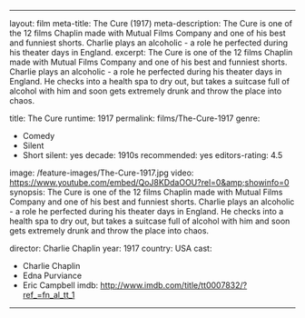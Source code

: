 ---

layout: film
meta-title: The Cure (1917) 
meta-description:  The Cure is one of the 12 films Chaplin made with Mutual Films Company and one of his best and funniest shorts. Charlie plays an alcoholic - a role he perfected during his theater days in England. 
excerpt: The Cure is one of the 12 films Chaplin made with Mutual Films Company and one of his best and funniest shorts. Charlie plays an alcoholic - a role he perfected during his theater days in England. He checks into a health spa to dry out, but takes a suitcase full of alcohol with him and soon gets extremely drunk and throw the place into chaos.

title: The Cure
runtime: 1917
permalink: films/The-Cure-1917
genre:
- Comedy
- Silent
- Short
silent: yes
decade: 1910s
recommended: yes
editors-rating: 4.5

image: /feature-images/The-Cure-1917.jpg
video: https://www.youtube.com/embed/QoJ8KDdaOOU?rel=0&amp;showinfo=0
synopsis: The Cure is one of the 12 films Chaplin made with Mutual Films Company and one of his best and funniest shorts. Charlie plays an alcoholic - a role he perfected during his theater days in England. He checks into a health spa to dry out, but takes a suitcase full of alcohol with him and soon gets extremely drunk and throw the place into chaos.

director: Charlie Chaplin
year: 1917
country: USA
cast: 
- Charlie Chaplin
- Edna Purviance
- Eric Campbell
imdb: http://www.imdb.com/title/tt0007832/?ref_=fn_al_tt_1

---